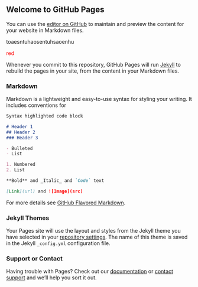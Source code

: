 ## Welcome to GitHub Pages

<style>
.red{
  color: red;
}
</style>

You can use the [editor on GitHub](https://github.com/15303/website/edit/main/README.md) to maintain and preview the content for your website in Markdown files.

toaesntuhaosentuhsaoenhu

<span class="red">red</span>

Whenever you commit to this repository, GitHub Pages will run [Jekyll](https://jekyllrb.com/) to rebuild the pages in your site, from the content in your Markdown files.

<script>
  alert("hello")
</script>

### Markdown

Markdown is a lightweight and easy-to-use syntax for styling your writing. It includes conventions for

```markdown
Syntax highlighted code block

# Header 1
## Header 2
### Header 3

- Bulleted
- List

1. Numbered
2. List

**Bold** and _Italic_ and `Code` text

[Link](url) and ![Image](src)
```

For more details see [GitHub Flavored Markdown](https://guides.github.com/features/mastering-markdown/).

### Jekyll Themes

Your Pages site will use the layout and styles from the Jekyll theme you have selected in your [repository settings](https://github.com/15303/website/settings/pages). The name of this theme is saved in the Jekyll `_config.yml` configuration file.

### Support or Contact

Having trouble with Pages? Check out our [documentation](https://docs.github.com/categories/github-pages-basics/) or [contact support](https://support.github.com/contact) and we’ll help you sort it out.
